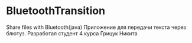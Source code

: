 # BluetoothTransition
Share files with Bluetooth(java)
Приложение для передачи текста через блютуз. Разработал студент 4 курса Грицук Никита
